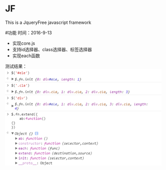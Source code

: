 # JF
This is a JqueryFree javascript framework

#功能
时间：2016-9-13
+ 实现core.js
+ 支持id选择器、class选择器、标签选择器
+ 实现each函数

测试结果：<br>
![](./test.png)
